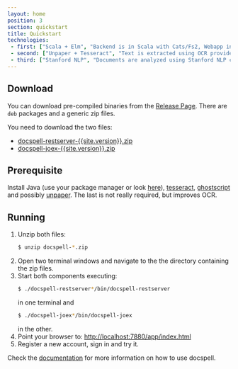 ```yaml
---
layout: home
position: 3
section: quickstart
title: Quickstart
technologies:
 - first: ["Scala + Elm", "Backend is in Scala with Cats/Fs2, Webapp in Elm"]
 - second: ["Unpaper + Tesseract", "Text is extracted using OCR provided by tesseract"]
 - third: ["Stanford NLP", "Documents are analyzed using Stanford NLP classifiers"]
---
```


## Download

You can download pre-compiled binaries from the [Release
Page](https://github.com/eikek/docspell/releases). There are `deb`
packages and a generic zip files.

You need to download the two files:

- [docspell-restserver-{{site.version}}.zip](https://github.com/eikek/docspell/releases/download/v{{site.version}}/docspell-restserver-{{site.version}}.zip)
- [docspell-joex-{{site.version}}.zip](https://github.com/eikek/docspell/releases/download/v{{site.version}}/docspell-joex-{{site.version}}.zip)


## Prerequisite

Install Java (use your package manager or look
[here](https://adoptopenjdk.net/)),
[tesseract](https://github.com/tesseract-ocr/tesseract),
[ghostscript](http://pages.cs.wisc.edu/~ghost/) and possibly
[unpaper](https://github.com/Flameeyes/unpaper). The last is not
really required, but improves OCR.


## Running

1. Unzip both files:
   ``` bash
   $ unzip docspell-*.zip
   ```
2. Open two terminal windows and navigate to the the directory
   containing the zip files.
3. Start both components executing:
   ``` bash
   $ ./docspell-restserver*/bin/docspell-restserver
   ```
   in one terminal and
   ``` bash
   $ ./docspell-joex*/bin/docspell-joex
   ```
   in the other.
4. Point your browser to: <http://localhost:7880/app/index.html>
5. Register a new account, sign in and try it.

Check the [documentation](doc.html) for more information on how to use
docspell.
